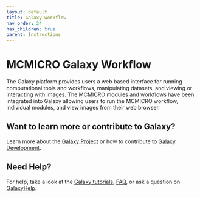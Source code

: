 ```yaml
---
layout: default
title: Galaxy workflow
nav_order: 24
has_children: true
parent: Instructions
---
```


# MCMICRO Galaxy Workflow

The Galaxy platform provides users a web based interface for running computational tools and workflows, manipulating datasets, and viewing or interacting with images. The MCMICRO modules and workflows have been integrated into Galaxy allowing users to run the MCMICRO workflow, individual modules, and view images from their web browser.

## Want to learn more or contribute to Galaxy?
Learn more about the [Galaxy Project](https://galaxyproject.org/) or how to contribute to [Galaxy Development](https://galaxyproject.org/develop/).

## Need Help?
For help, take a look at the [Galaxy tutorials](https://galaxyproject.org/learn/), [FAQ](https://galaxyproject.org/support/), or ask a question on [GalaxyHelp](https://help.galaxyproject.org/).

